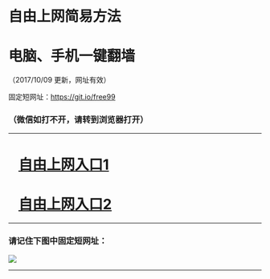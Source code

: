 ﻿# 自由上网简易方法

# 电脑、手机一键翻墙

（2017/10/09 更新，网址有效）

固定短网址：https://git.io/free99

### （微信如打不开，请转到浏览器打开）


***





# &nbsp;&nbsp; <a href="http://ft760012027.fwq-tz-1001.info/fwqtz01.html?t=10090015103 " target="_blank">自由上网入口1</a>
# &nbsp;&nbsp; <a href="http://ft199315595.fwq-tz-1002.info/fwqtz02.html?t=100900129120 " target="_blank">自由上网入口2</a>
***

### 请记住下图中固定短网址：

<img src="https://s3-us-west-2.amazonaws.com/fwq-1001/yjfq-20170905okok.png" /> 


***

